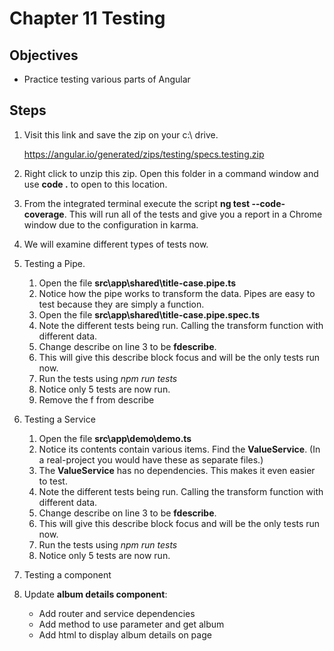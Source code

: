 # Chapter 11 Testing

## Objectives

- Practice testing various parts of Angular

## Steps

1. Visit this link and save the zip on your c:\ drive.

   https://angular.io/generated/zips/testing/specs.testing.zip

2. Right click to unzip this zip. Open this folder in a command window and use **code .** to open to this location.

3. From the integrated terminal execute the script **ng test --code-coverage**. This will run all of the tests and give you a report in a Chrome window due to the configuration in karma.

4. We will examine different types of tests now.

5. Testing a Pipe.

   1. Open the file **src\app\shared\title-case.pipe.ts**
   2. Notice how the pipe works to transform the data. Pipes are easy to test because they are simply a function.
   3. Open the file **src\app\shared\title-case.pipe.spec.ts**
   4. Note the different tests being run. Calling the transform function with different data.
   5. Change describe on line 3 to be **fdescribe**.
   6. This will give this describe block focus and will be the only tests run now.
   7. Run the tests using _npm run tests_
   8. Notice only 5 tests are now run.
   9. Remove the f from describe

6. Testing a Service

   1. Open the file **src\app\demo\demo.ts**
   2. Notice its contents contain various items. Find the **ValueService**. (In a real-project you would have these as separate files.)
   3. The **ValueService** has no dependencies. This makes it even easier to test.
   4. Note the different tests being run. Calling the transform function with different data.
   5. Change describe on line 3 to be **fdescribe**.
   6. This will give this describe block focus and will be the only tests run now.
   7. Run the tests using _npm run tests_
   8. Notice only 5 tests are now run.

7. Testing a component

8. Update **album details component**:

   - Add router and service dependencies
   - Add method to use parameter and get album
   - Add html to display album details on page
